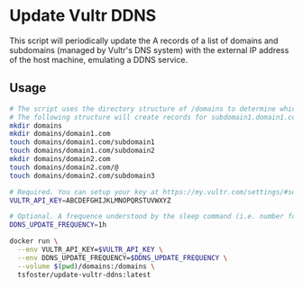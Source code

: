 # Update Vultr DDNS

This script will periodically update the A records of a list of domains and subdomains (managed by Vultr's DNS system) with the external IP address of the host machine, emulating a DDNS service.

## Usage

```sh
# The script uses the directory structure of /domains to determine which domains and subdomains should be updated.
# The following structure will create records for subdomain1.domain1.com, subdomain2.domain1.com, domain2.com, subdomain3.domain2.com
mkdir domains
mkdir domains/domain1.com
touch domains/domain1.com/subdomain1
touch domains/domain1.com/subdomain2
mkdir domains/domain2.com
touch domains/domain2.com/@
touch domains/domain2.com/subdomain3

# Required. You can setup your key at https://my.vultr.com/settings/#settingsapi. Pay close attention to which IPs can use the key!
VULTR_API_KEY=ABCDEFGHIJKLMNOPQRSTUVWXYZ

# Optional. A frequence understood by the sleep command (i.e. number followed by s/m/h). Default: 1h
DDNS_UPDATE_FREQUENCY=1h

docker run \
  --env VULTR_API_KEY=$VULTR_API_KEY \
  --env DDNS_UPDATE_FREQUENCY=$DDNS_UPDATE_FREQUENCY \
  --volume $(pwd)/domains:/domains \
  tsfoster/update-vultr-ddns:latest
```
